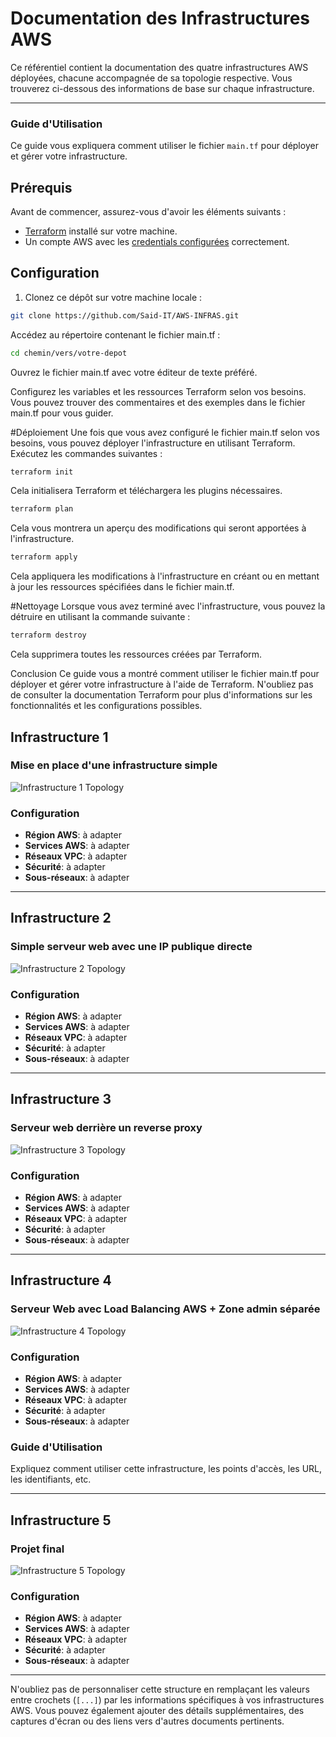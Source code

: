 # Documentation des Infrastructures AWS

Ce référentiel contient la documentation des quatre infrastructures AWS déployées, chacune accompagnée de sa topologie respective. Vous trouverez ci-dessous des informations de base sur chaque infrastructure.

---
### Guide d'Utilisation

Ce guide vous expliquera comment utiliser le fichier `main.tf` pour déployer et gérer votre infrastructure.

## Prérequis

Avant de commencer, assurez-vous d'avoir les éléments suivants :
- [Terraform](https://www.terraform.io/downloads.html) installé sur votre machine.
- Un compte AWS avec les [credentials configurées](https://docs.aws.amazon.com/fr_fr/cli/latest/userguide/cli-configure-files.html) correctement.

## Configuration

1. Clonez ce dépôt sur votre machine locale :

```bash
git clone https://github.com/Said-IT/AWS-INFRAS.git
```
Accédez au répertoire contenant le fichier main.tf :

  ```bash
  cd chemin/vers/votre-depot
  ```

Ouvrez le fichier main.tf avec votre éditeur de texte préféré.

Configurez les variables et les ressources Terraform selon vos besoins. Vous pouvez trouver des commentaires et des exemples dans le fichier main.tf pour vous guider.

#Déploiement
Une fois que vous avez configuré le fichier main.tf selon vos besoins, vous pouvez déployer l'infrastructure en utilisant Terraform. Exécutez les commandes suivantes :

  ```bash
  terraform init
  ```
Cela initialisera Terraform et téléchargera les plugins nécessaires.

   ```bash
   terraform plan
   ```
Cela vous montrera un aperçu des modifications qui seront apportées à l'infrastructure.

   ```bash
   terraform apply
   ````

Cela appliquera les modifications à l'infrastructure en créant ou en mettant à jour les ressources spécifiées dans le fichier main.tf.

#Nettoyage
Lorsque vous avez terminé avec l'infrastructure, vous pouvez la détruire en utilisant la commande suivante :

   ```bash
   terraform destroy
   ```
Cela supprimera toutes les ressources créées par Terraform.

Conclusion
Ce guide vous a montré comment utiliser le fichier main.tf pour déployer et gérer votre infrastructure à l'aide de Terraform. N'oubliez pas de consulter la documentation Terraform pour plus d'informations sur les fonctionnalités et les configurations possibles.

## Infrastructure 1

### Mise en place d'une infrastructure simple

![Infrastructure 1 Topology](images/frist.png)



### Configuration

- **Région AWS**: à adapter
- **Services AWS**:  à adapter
- **Réseaux VPC**: à adapter
- **Sécurité**: à adapter
- **Sous-réseaux**: à adapter


---


## Infrastructure 2

### Simple serveur web avec une IP publique directe

![Infrastructure 2 Topology](images/infra1.png)


### Configuration

- **Région AWS**: à adapter
- **Services AWS**:  à adapter
- **Réseaux VPC**: à adapter
- **Sécurité**: à adapter
- **Sous-réseaux**: à adapter


---

## Infrastructure 3

### Serveur web derrière un reverse proxy

![Infrastructure 3 Topology](images/infra2.png)



### Configuration

- **Région AWS**: à adapter
- **Services AWS**:  à adapter
- **Réseaux VPC**: à adapter
- **Sécurité**: à adapter
- **Sous-réseaux**: à adapter

---

## Infrastructure 4

###  Serveur Web avec Load Balancing AWS + Zone admin séparée

![Infrastructure 4 Topology](images/infra3.png)


### Configuration

- **Région AWS**: à adapter
- **Services AWS**:  à adapter
- **Réseaux VPC**: à adapter
- **Sécurité**: à adapter
- **Sous-réseaux**: à adapter

### Guide d'Utilisation

Expliquez comment utiliser cette infrastructure, les points d'accès, les URL, les identifiants, etc.

---

## Infrastructure 5

### Projet final

![Infrastructure 5 Topology](images/projet.png)


### Configuration

- **Région AWS**: à adapter
- **Services AWS**:  à adapter
- **Réseaux VPC**: à adapter
- **Sécurité**: à adapter
- **Sous-réseaux**: à adapter


---

N'oubliez pas de personnaliser cette structure en remplaçant les valeurs entre crochets (`[...]`) par les informations spécifiques à vos infrastructures AWS. Vous pouvez également ajouter des détails supplémentaires, des captures d'écran ou des liens vers d'autres documents pertinents.


